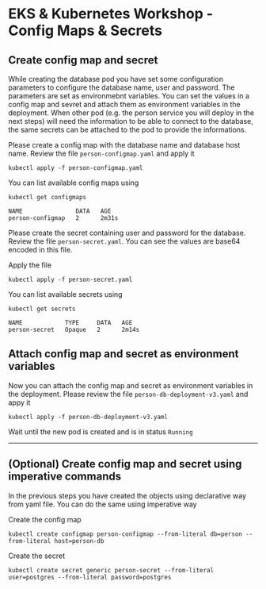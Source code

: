 # EKS & Kubernetes Workshop - Config Maps & Secrets

## Create config map and secret

While creating the database pod you have set some configuration parameters to configure the database name, user and password. The parameters are set as environmebnt variables. You can set the values in a config map and sevret and attach them as environment variables in the deployment. When other pod (e.g. the person service you will deploy in the next steps) will need the information to be able to connect to the database, the same secrets can be attached to the pod to provide the informations.

Please create a config map with the database name and database host name. Review the file `person-configmap.yaml` and apply it
```
kubectl apply -f person-configmap.yaml
```

You can list available config maps using
```
kubectl get configmaps
```
```
NAME               DATA   AGE
person-configmap   2      2m31s
```

Please create the secret containing user and password for the database. Review the file `person-secret.yaml`. You can see the values are base64 encoded in this file.

Apply the file
```
kubectl apply -f person-secret.yaml
```

You can list available secrets using
```
kubectl get secrets
```
```
NAME            TYPE     DATA   AGE
person-secret   Opaque   2      2m14s
```

## Attach config map and secret as environment variables

Now you can attach the config map and secret as environment variables in the deployment. Please review the file `person-db-deployment-v3.yaml` and appy it
```
kubectl apply -f person-db-deployment-v3.yaml
```

Wait until the new pod is created and is in status `Running`

---

## (Optional) Create config map and secret using imperative commands

In the previous steps you have created the objects using declarative way from yaml file. You can do the same using imperative way

Create the config map
```
kubectl create configmap person-configmap --from-literal db=person --from-literal host=person-db
```

Create the secret
```
kubectl create secret generic person-secret --from-literal user=postgres --from-literal password=postgres
```